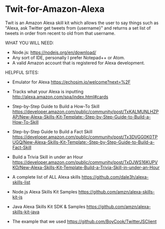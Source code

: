 # Twit-for-Amazon-Alexa
Twit is an Amazon Alexa skill kit which allows the user to say things such as "Alexa, ask Twitter get tweets from {username}" and returns a set list of tweets in order from recent to old from that username.

WHAT YOU WILL NEED:
- Node.js: https://nodejs.org/en/download/
- Any sort of IDE, personally I prefer Notepad++ or Atom.
- A valid Amazon account that is registered for Alexa development.

HELPFUL SITES:
- Emulator for Alexa
https://echosim.io/welcome?next=%2F   

- Tracks what your Alexa is inputting
http://alexa.amazon.com/spa/index.html#cards

- Step-by-Step Guide to Build a How-To Skill
https://developer.amazon.com/public/community/post/TxKALMUNLHZPAP/New-Alexa-Skills-Kit-Template:-Step-by-Step-Guide-to-Build-a-How-To-Skill

- Step-by-Step Guide to Build a Fact Skill
https://developer.amazon.com/public/community/post/Tx3DVGG0K0TPUGQ/New-Alexa-Skills-Kit-Template:-Step-by-Step-Guide-to-Build-a-Fact-Skill

- Build a Trivia Skill in under an Hour
https://developer.amazon.com/public/community/post/TxDJWS16KUPVKO/New-Alexa-Skills-Kit-Template-Build-a-Trivia-Skill-in-under-an-Hour

- A complete list of ALL Alexa skills
https://github.com/dale3h/alexa-skills-list

- Node.js Alexa Skills Kit Samples
https://github.com/amzn/alexa-skills-kit-js

- Java Alexa Skills Kit SDK & Samples
https://github.com/amzn/alexa-skills-kit-java

- The example that we used
https://github.com/BoyCook/TwitterJSClient
